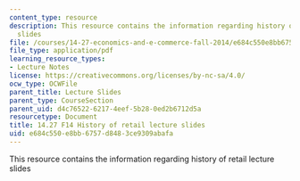 ```yaml
---
content_type: resource
description: This resource contains the information regarding history of retail lecture
  slides
file: /courses/14-27-economics-and-e-commerce-fall-2014/e684c550e8bb6757d8483ce9309abafa_MIT14_27F14_lecslide12a.pdf
file_type: application/pdf
learning_resource_types:
- Lecture Notes
license: https://creativecommons.org/licenses/by-nc-sa/4.0/
ocw_type: OCWFile
parent_title: Lecture Slides
parent_type: CourseSection
parent_uid: d4c76522-6217-4eef-5b28-0ed2b6712d5a
resourcetype: Document
title: 14.27 F14 History of retail lecture slides
uid: e684c550-e8bb-6757-d848-3ce9309abafa
---
```

This resource contains the information regarding history of retail lecture slides